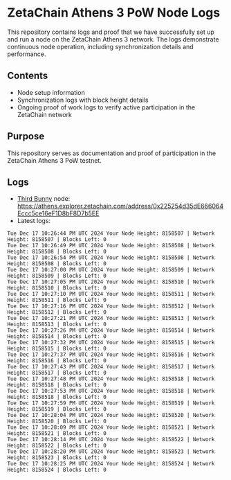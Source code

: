 # ZetaChain Athens 3 PoW Node Logs
This repository contains logs and proof that we have successfully set up and run a node on the ZetaChain Athens 3 network. The logs demonstrate continuous node operation, including synchronization details and performance.

## Contents
- Node setup information
- Synchronization logs with block height details
- Ongoing proof of work logs to verify active participation in the ZetaChain network

## Purpose
This repository serves as documentation and proof of participation in the ZetaChain Athens 3 PoW testnet.

## Logs

- [Third Bunny](https://thirdbunny.xyz/) node: https://athens.explorer.zetachain.com/address/0x225254d35dE666064Eccc5ce16eF1D8bF8D7b5EE
- Latest logs:
```
Tue Dec 17 10:26:44 PM UTC 2024 Your Node Height: 8158507 | Network Height: 8158507 | Blocks Left: 0
Tue Dec 17 10:26:49 PM UTC 2024 Your Node Height: 8158508 | Network Height: 8158508 | Blocks Left: 0
Tue Dec 17 10:26:54 PM UTC 2024 Your Node Height: 8158508 | Network Height: 8158508 | Blocks Left: 0
Tue Dec 17 10:27:00 PM UTC 2024 Your Node Height: 8158509 | Network Height: 8158509 | Blocks Left: 0
Tue Dec 17 10:27:05 PM UTC 2024 Your Node Height: 8158510 | Network Height: 8158510 | Blocks Left: 0
Tue Dec 17 10:27:10 PM UTC 2024 Your Node Height: 8158511 | Network Height: 8158511 | Blocks Left: 0
Tue Dec 17 10:27:16 PM UTC 2024 Your Node Height: 8158512 | Network Height: 8158512 | Blocks Left: 0
Tue Dec 17 10:27:21 PM UTC 2024 Your Node Height: 8158513 | Network Height: 8158513 | Blocks Left: 0
Tue Dec 17 10:27:26 PM UTC 2024 Your Node Height: 8158514 | Network Height: 8158514 | Blocks Left: 0
Tue Dec 17 10:27:32 PM UTC 2024 Your Node Height: 8158515 | Network Height: 8158515 | Blocks Left: 0
Tue Dec 17 10:27:37 PM UTC 2024 Your Node Height: 8158516 | Network Height: 8158516 | Blocks Left: 0
Tue Dec 17 10:27:43 PM UTC 2024 Your Node Height: 8158517 | Network Height: 8158517 | Blocks Left: 0
Tue Dec 17 10:27:48 PM UTC 2024 Your Node Height: 8158518 | Network Height: 8158518 | Blocks Left: 0
Tue Dec 17 10:27:53 PM UTC 2024 Your Node Height: 8158518 | Network Height: 8158518 | Blocks Left: 0
Tue Dec 17 10:27:59 PM UTC 2024 Your Node Height: 8158519 | Network Height: 8158519 | Blocks Left: 0
Tue Dec 17 10:28:04 PM UTC 2024 Your Node Height: 8158520 | Network Height: 8158520 | Blocks Left: 0
Tue Dec 17 10:28:09 PM UTC 2024 Your Node Height: 8158521 | Network Height: 8158521 | Blocks Left: 0
Tue Dec 17 10:28:14 PM UTC 2024 Your Node Height: 8158522 | Network Height: 8158522 | Blocks Left: 0
Tue Dec 17 10:28:20 PM UTC 2024 Your Node Height: 8158523 | Network Height: 8158523 | Blocks Left: 0
Tue Dec 17 10:28:25 PM UTC 2024 Your Node Height: 8158524 | Network Height: 8158524 | Blocks Left: 0
```
